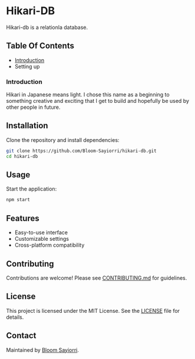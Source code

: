 # Hikari-DB
Hikari-db is a relationla database.
## Table Of Contents
- [Introduction](#introduction)
- Setting up
### Introduction
Hikari in Japanese means light.
I chose this name as a beginning to something creative and exciting that I get to build and hopefully be used by other people in future.

## Installation
Clone the repository and install dependencies:
```bash
git clone https://github.com/Bloom-Sayiorri/hikari-db.git
cd hikari-db
```

## Usage
Start the application:
```bash
npm start
```

## Features
- Easy-to-use interface
- Customizable settings
- Cross-platform compatibility

## Contributing
Contributions are welcome! Please see [CONTRIBUTING.md](CONTRIBUTING.md) for guidelines.

## License
This project is licensed under the MIT License. See the [LICENSE](LICENSE) file for details.

## Contact
Maintained by [Bloom Sayiorri](https://github.com/Bloom-Sayiorri).